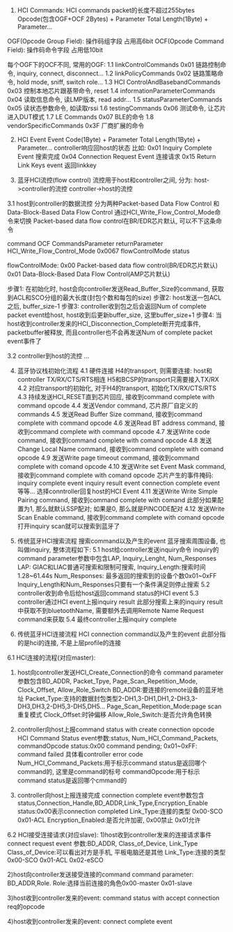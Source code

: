 1. HCI Commands: HCI commands packet的长度不超过255bytes
Opcode(包含OGF+OCF 2Bytes) + Parameter Total Length(1Byte) + Parameter...

OGF(Opcode Group Field): 操作码组字段 占用高6bit
OCF(Opcode Command Field): 操作码命令字段 占用低10bit

每个OGF下的OCF不同, 常用的OGF:
1.1 linkControlCommands				0x01 链路控制命令, inquiry, connect, disconnect...
1.2 linkPolicyCommands				0x02 链路策略命令, hold mode, sniff, switch role...
1.3 HCI ControlAndBasebandCommands	0x03 控制本地芯片跟基带命令, reset
1.4 informationParameterCommands	0x04 读取信息命令, 读LMP版本, read addr...
1.5 statusParameterCommands			0x05 读状态参数命令, 如读取rssi
1.6 testingCommands					0x06 测试命令, 让芯片进入DUT模式
1.7 LE Commands						0x07 BLE的命令
1.8 vendorSpecificCommands			0x3F 厂商扩展的命令

2. HCI Event
Event Code(1Byte) + Parameter Total Length(1Byte) + Parameter...
controller响应回host的状态
比如: 
0x01 Inquiry Complete Event 搜索完成
0x04 Connection Request Event 连接请求
0x15 Return Link Keys event 返回linkkey

3. 蓝牙HCI流控(flow control)
流控用于host和controller之间, 分为:
host->controller的流控
controller->host的流控

3.1 host到controller的数据流控
分为两种Packet-based Data Flow Control 和 Data-Block-Based Data Flow Control
通过HCI_Write_Flow_Control_Mode命令来切换 
Packet-based data flow control在BR/EDR芯片默认, 可以不下这条命令

command								OCF			CommandsParameter	returnParameter
HCI_Write_Flow_Control_Mode			0x0067		flowControlMode		status

flowControlMode:
0x00	Packet-based data flow control(BR/EDR芯片默认)
0x01	Data-Block-Based Data Flow Control(AMP芯片默认)

步骤1: 在初始化时, host会向controller发送Read_Buffer_Size的command, 获取到ACL和SCO分组的最大长度(封包个数和每包的size)
步骤2: host发送一包ACL之后, buffer_size-1
步骤3: controller收到包之后会返回Num of complete packet event给host, host收到后更新buffer_size, 这里buffer_size+1
步骤4: 当host收到controller发来的HCI_Disconnection_Complete断开完成事件, 
packetbuffer被释放, 而且controller也不会再发送Num of complete packet event事件了

3.2 controller到host的流控
...

4. 蓝牙协议栈初始化流程
4.1 硬件连接 H4的transport, 则需要连接: host和controller TX/RX/CTS/RTS相连
H5和BCSP的transport只需要接入TX/RX
4.2 对应transport的初始化, 对于H4的transport, 初始化TX/RX/CTS/RTS
4.3 持续发送HCI_RESET直到芯片回应, 接收到command complete with command opcode
4.4 发送Vendor command, 芯片原厂自定义的commands
4.5 发送Read Buffer Size command, 接收到command complete with command opcode
4.6 发送Read BT address command, 接收到command complete with command opcode
4.7 发送Write code command, 接收到command complete with comand opcode
4.8 发送Change Local Name command, 接收到command complete with comand opcode
4.9 发送Write page timeout command, 接收到command complete with comand opcode
4.10 发送Write set Event Mask command, 接收到command complete with comand opcode
芯片产生的事件掩码:
inquiry complete event 
inquiry result event
connection complete event 
等等... 选择conntroller回复host的HCI Event
4.11 发送Write Write Simple Pairing command, 接收到command complete with comand
此部分如果配置为1, 那么就默认SSP配对; 如果是0, 那么就是PINCODE配对
4.12 发送Write Scan Enable command, 接收到command complete with comand opcode
打开inquiry scan就可以搜索到蓝牙了

5. 传统蓝牙HCI搜索流程 搜索command以及产生的event
蓝牙搜索周围设备, 也叫做inquiry, 整体流程如下:
5.1 host给controller发送inquiry命令
inquiry的command parameter参数中包含LAP, Inquiry_Lenght, Num_Responses
LAP: GIAC和LIAC普通可搜索和限制可搜索, 
Inquiry_Length:搜索时间1.28~61.44s
Num_Responses: 最多返回的搜索到的设备个数0x01~0xFF
Inquiry_Length和Num_Responses只要有一个条件满足则停止搜索
5.2 controller收到命令后给host返回command status的HCI event
5.3 controller通过HCI event上报inquiry result
此部分搜索上来的inquiry result中获取不到bluetoothName, 需要额外去调用Remote Name Request command来获取
5.4 最终controller上报inquiry complete

6. 传统蓝牙HCI连接流程 HCI connection command以及产生的event
此部分指的是hci的连接, 不是上层profile的连接

6.1 HCI连接的流程(对应master):
1) host向controller发送HCI_Create_Connection的命令
command parameter参数包含BD_ADDR, Packet_Tpye, Page_Scan_Repetition_Mode, Clock_Offset, Allow_Role_Switch
BD_ADDR:要连接的remote设备的蓝牙地址
Packet_Type:支持的数据封包类型2-DH1,3-DH1,DH1,2-DH3,3-DH3,DH3,2-DH5,3-DH5,DH5...
Page_Scan_Repetition_Mode:page scan重复模式
Clock_Offset:时钟偏移
Allow_Role_Switch:是否允许角色转换

2) controller向host上报command status with create connection opcode
HCI Command Status event参数:status, Num_HCI_Command_Packets, commandOpcode
status:0x00 command pending; 0x01~0xFF: command failed 具体看controller error code
Num_HCI_Command_Packets:用于标示command status是返回哪个command的, 这里是command的标号
commandOpcode:用于标示command status是返回哪个cmmand的

3) controller向host上报连接完成
connection complete event参数包含status,Connection_Handle,BD_ADDR,Link_Type,Encryption_Enable
status:0x00表示connection completed
Link_Type:连接的类型 0x00-SCO 0x01-ACL
Encryption_Enabled:是否允许加密, 0x00禁止 0x01允许

6.2 HCI接受连接请求(对应slave):
1)host收到controller发来的连接请求事件connect request event
参数:BD_ADDR, Class_of_Device, Link_Type
Class_of_Device:可以看出对方是手机, 平板电脑还是其他
Link_Type:连接的类型 0x00-SCO 0x01-ACL 0x02-eSCO

2)host向controller发送接受连接的command
command parameter: BD_ADDR,Role.
Role:选择当前连接的角色0x00-master 0x01-slave

3)host收到controller发来的event: command status with accept connection req的opcode

4)host收到controller发来的event: connect complete event



